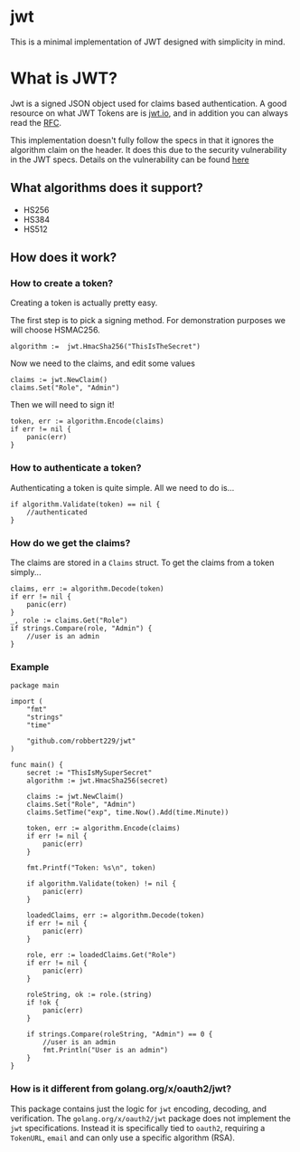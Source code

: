 # jwt
This is a minimal implementation of JWT designed with simplicity in mind.

# What is JWT?
Jwt is a signed JSON object used for claims based authentication. A good resource on what JWT Tokens are is [jwt.io](https://jwt.io/), and in addition you can always read the [RFC](https://tools.ietf.org/html/rfc7519).

This implementation doesn't fully follow the specs in that it ignores the algorithm claim on the header. It does this due to the security vulnerability in the JWT specs. Details on the vulnerability can be found [here](https://auth0.com/blog/2015/03/31/critical-vulnerabilities-in-json-web-token-libraries/)

## What algorithms does it support?
* HS256
* HS384
* HS512

## How does it work?

### How to create a token?
Creating a token is actually pretty easy.

The first step is to pick a signing method. For demonstration purposes we will choose HSMAC256.

    algorithm :=  jwt.HmacSha256("ThisIsTheSecret")
   
Now we need to the claims, and edit some values

    claims := jwt.NewClaim()
    claims.Set("Role", "Admin")
    
Then we will need to sign it!

    token, err := algorithm.Encode(claims)
    if err != nil {
        panic(err)    
    }
    
### How to authenticate a token?
Authenticating a token is quite simple. All we need to do is...

    if algorithm.Validate(token) == nil {
        //authenticated
    } 
    
### How do we get the claims?
The claims are stored in a `Claims` struct. To get the claims from a token simply...
    
    claims, err := algorithm.Decode(token)
    if err != nil {
        panic(err)
    }
    _, role := claims.Get("Role")
    if strings.Compare(role, "Admin") {
        //user is an admin    
    }
    
### Example

    package main

    import (
        "fmt"
        "strings"
        "time"

        "github.com/robbert229/jwt"
    )

    func main() {
        secret := "ThisIsMySuperSecret"
        algorithm := jwt.HmacSha256(secret)

        claims := jwt.NewClaim()
        claims.Set("Role", "Admin")
        claims.SetTime("exp", time.Now().Add(time.Minute))

        token, err := algorithm.Encode(claims)
        if err != nil {
            panic(err)
        }

        fmt.Printf("Token: %s\n", token)

        if algorithm.Validate(token) != nil {
            panic(err)
        }

        loadedClaims, err := algorithm.Decode(token)
        if err != nil {
            panic(err)
        }

        role, err := loadedClaims.Get("Role")
        if err != nil {
            panic(err)
        }

        roleString, ok := role.(string)
        if !ok {
            panic(err)
        }

        if strings.Compare(roleString, "Admin") == 0 {
            //user is an admin
            fmt.Println("User is an admin")
        }
    }
    
### How is it different from golang.org/x/oauth2/jwt?
This package contains just the logic for `jwt` encoding, decoding, and verification. The `golang.org/x/oauth2/jwt` package does not implement the `jwt` specifications. Instead it is specifically tied to `oauth2`, requiring a `TokenURL`, `email` and can only use a specific algorithm (RSA).
